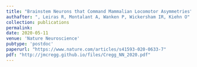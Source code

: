 ```yaml
---
title: "Brainstem Neurons that Command Mammalian Locomotor Asymmetries"
authafter: ", Leiras R, Montalant A, Wanken P, Wickersham IR, Kiehn O"
collection: publications
permalink:
date: 2020-05-11
venue: 'Nature Neuroscience'
pubtype: 'postdoc'
paperurl: "https://www.nature.com/articles/s41593-020-0633-7"
pdf: "http://jmcregg.github.io/files/Cregg_NN_2020.pdf"
---
```

